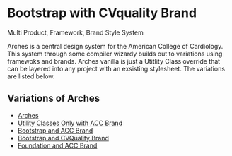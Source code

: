 # Bootstrap with CVquality Brand

Multi Product, Framework, Brand Style System

Arches is a central design system for the American College of Cardiology. This system through some compiler wizardy builds out to variations using framewoks and brands. Arches vanilla is just a Utitlity Class override that can be layered into any project with an exsisting stylesheet. The variations are listed below.

## Variations of Arches

- [Arches](../)
- [Utility Classes Only with ACC Brand](../uconly_acc/)
- [Bootstrap and ACC Brand](../boot_acc/)
- [Bootstrap and CVQuality Brand](../boot_cvquality/)
- [Foundation and ACC Brand](../zurb_acc/)
